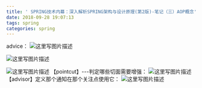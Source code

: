 ```yaml
---
title: ' SPRING技术内幕：深入解析SPRING架构与设计原理(第2版)-笔记（三）AOP概念'
date: 2018-09-28 19:07:13
tags: spring
categories: spring
---
```

advice：
![这里写图片描述](20150519214932869.png)

![这里写图片描述](20150519215014802.png)

![这里写图片描述](20150519215006717.png)
【pointcut】---判定哪些切面需要增强：
![这里写图片描述](20150519215116765.png)
【advisor】定义那个通知在那个关注点使用它：
![这里写图片描述](20150519215148620.png)
